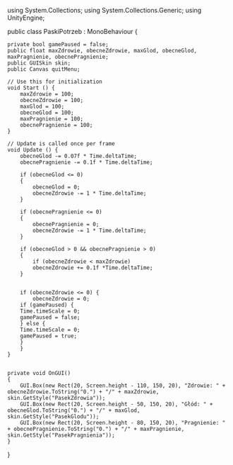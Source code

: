 using System.Collections;
using System.Collections.Generic;
using UnityEngine;

public class PaskiPotrzeb : MonoBehaviour {

	private bool gamePaused = false;
    public float maxZdrowie, obecneZdrowie, maxGlod, obecneGlod, maxPragnienie, obecnePragnienie;
	public GUISkin skin;
	public Canvas quitMenu;
		
	// Use this for initialization
	void Start () {	
		maxZdrowie = 100;
        obecneZdrowie = 100;
		maxGlod = 100;
		obecneGlod = 100;
		maxPragnienie = 100;
		obecnePragnienie = 100;
	}
	
	// Update is called once per frame
	void Update () {
		obecneGlod -= 0.07f * Time.deltaTime;
		obecnePragnienie -= 0.1f * Time.deltaTime;
	
		if (obecneGlod <= 0)
		{
			obecneGlod = 0;
			obecneZdrowie -= 1 * Time.deltaTime;
		}
	
		if (obecnePragnienie <= 0)
		{
			obecnePragnienie = 0;
			obecneZdrowie -= 1 * Time.deltaTime;
		}
		
		if (obecneGlod > 0 && obecnePragnienie > 0)
		{
			if (obecneZdrowie < maxZdrowie)
			obecneZdrowie += 0.1f *Time.deltaTime;
		}
		

		if (obecneZdrowie <= 0) {
			obecneZdrowie = 0;
		if (gamePaused) {
		Time.timeScale = 0;
		gamePaused = false;
		} else {
		Time.timeScale = 0;
		gamePaused = true;
		}
		}
	}
	

    private void OnGUI()
    {
        GUI.Box(new Rect(20, Screen.height - 110, 150, 20), "Zdrowie: " + obecneZdrowie.ToString("0.") + "/" + maxZdrowie, skin.GetStyle("PasekZdrowia"));
		GUI.Box(new Rect(20, Screen.height - 50, 150, 20), "Głód: " + obecneGlod.ToString("0.") + "/" + maxGlod, skin.GetStyle("PasekGlodu"));
		GUI.Box(new Rect(20, Screen.height - 80, 150, 20), "Pragnienie: " + obecnePragnienie.ToString("0.") + "/" + maxPragnienie, skin.GetStyle("PasekPragnienia"));
    }
	
}
